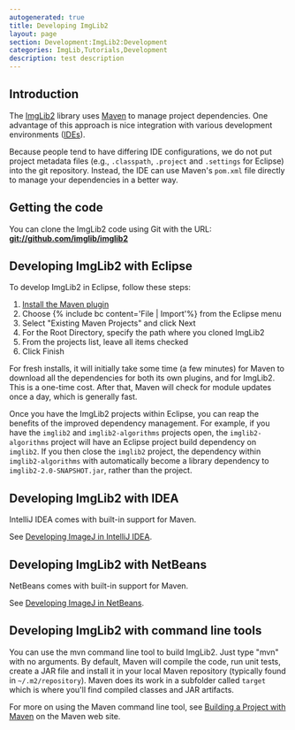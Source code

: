 ```yaml
---
autogenerated: true
title: Developing ImgLib2
layout: page
section: Development:ImgLib2:Development
categories: ImgLib,Tutorials,Development
description: test description
---
```





Introduction
------------

The [ImgLib2](/imglib2) library uses [Maven](/develop/maven) to manage project dependencies. One advantage of this approach is nice integration with various development environments ([IDEs](/develop/ides)).

Because people tend to have differing IDE configurations, we do not put project metadata files (e.g., `.classpath`, `.project` and `.settings` for Eclipse) into the git repository. Instead, the IDE can use Maven's `pom.xml` file directly to manage your dependencies in a better way.

Getting the code
----------------

You can clone the ImgLib2 code using Git with the URL: **<git://github.com/imglib/imglib2>**

Developing ImgLib2 with Eclipse
-------------------------------

To develop ImgLib2 in Eclipse, follow these steps:

1.  [Install the Maven plugin](/develop/maven-and-eclipse)
2.  Choose {% include bc content='File | Import'%} from the Eclipse menu
3.  Select "Existing Maven Projects" and click Next
4.  For the Root Directory, specify the path where you cloned ImgLib2
5.  From the projects list, leave all items checked
6.  Click Finish

For fresh installs, it will initially take some time (a few minutes) for Maven to download all the dependencies for both its own plugins, and for ImgLib2. This is a one-time cost. After that, Maven will check for module updates once a day, which is generally fast.

Once you have the ImgLib2 projects within Eclipse, you can reap the benefits of the improved dependency management. For example, if you have the `imglib2` and `imglib2-algorithms` projects open, the `imglib2-algorithms` project will have an Eclipse project build dependency on `imglib2`. If you then close the `imglib2` project, the dependency within `imglib2-algorithms` with automatically become a library dependency to `imglib2-2.0-SNAPSHOT.jar`, rather than the project.

Developing ImgLib2 with IDEA
----------------------------

IntelliJ IDEA comes with built-in support for Maven.

See [Developing ImageJ in IntelliJ IDEA](Developing_ImageJ_in_IntelliJ_IDEA).

Developing ImgLib2 with NetBeans
--------------------------------

NetBeans comes with built-in support for Maven.

See [Developing ImageJ in NetBeans](Developing_ImageJ_in_NetBeans).

Developing ImgLib2 with command line tools
------------------------------------------

You can use the mvn command line tool to build ImgLib2. Just type "mvn" with no arguments. By default, Maven will compile the code, run unit tests, create a JAR file and install it in your local Maven repository (typically found in `~/.m2/repository`). Maven does its work in a subfolder called `target` which is where you'll find compiled classes and JAR artifacts.

For more on using the Maven command line tool, see [Building a Project with Maven](http://maven.apache.org/run-maven/index.html) on the Maven web site.

  
